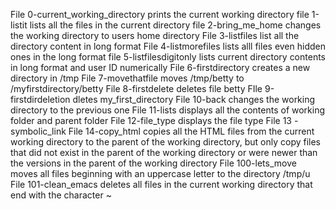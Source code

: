 File 0-current_working_directory prints the current working directory
file 1-listit lists all the files in the current directory
file 2-bring_me_home changes the working directory to users home directory
File 3-listfiles list all the directory content in long format
File 4-listmorefiles lists alll files even hidden ones in the long format
file 5-listfilesdigitonly lists current directory contents in long format and user ID numerically
File 6-firstdirectory creates a new directory in /tmp
File 7-movethatfile moves /tmp/betty to /myfirstdirectory/betty
File 8-firstdelete deletes file betty
FIle 9-firstdirdeletion dletes my_first_directory
File 10-back changes the working directory to the previous one
File 11-lists displays all the contents of working folder and parent folder
File 12-file_type displays the file type
File 13 -symbolic_link
File 14-copy_html copies all the HTML files from the current working directory to the parent of the working directory, but only copy files that did not exist in the parent of the working directory or were newer than the versions in the parent of the working directory
File 100-lets_move moves all files beginning with an uppercase letter to the directory /tmp/u
File 101-clean_emacs deletes all files in the current working directory that end with the character ~
